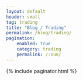 ```yaml
---
layout: default
header: small
tag: trading
title: "Blog / Trading"
permalink: /blog/trading/
pagination:
    enabled: true
    category: trading
    permalink: /:num/
---
```

{% include paginator.html %}